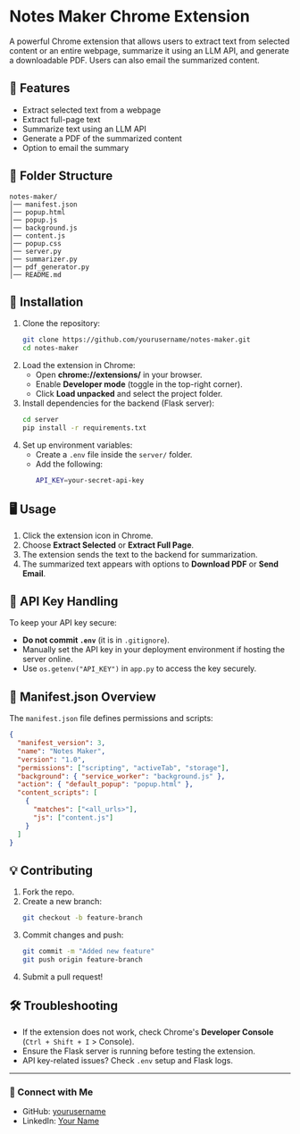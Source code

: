 # Notes Maker Chrome Extension

A powerful Chrome extension that allows users to extract text from selected content or an entire webpage, summarize it using an LLM API, and generate a downloadable PDF. Users can also email the summarized content.

## 🚀 Features
- Extract selected text from a webpage
- Extract full-page text
- Summarize text using an LLM API
- Generate a PDF of the summarized content
- Option to email the summary

## 📂 Folder Structure
```
notes-maker/
│── manifest.json
│── popup.html
│── popup.js
│── background.js
│── content.js
│── popup.css
│── server.py
│── summarizer.py
│── pdf_generator.py
│── README.md
```

## 🔧 Installation
1. Clone the repository:
   ```sh
   git clone https://github.com/yourusername/notes-maker.git
   cd notes-maker
   ```
2. Load the extension in Chrome:
   - Open **chrome://extensions/** in your browser.
   - Enable **Developer mode** (toggle in the top-right corner).
   - Click **Load unpacked** and select the project folder.
3. Install dependencies for the backend (Flask server):
   ```sh
   cd server
   pip install -r requirements.txt
   ```
4. Set up environment variables:
   - Create a `.env` file inside the `server/` folder.
   - Add the following:
     ```sh
     API_KEY=your-secret-api-key
     ```

## 🖥️ Usage
1. Click the extension icon in Chrome.
2. Choose **Extract Selected** or **Extract Full Page**.
3. The extension sends the text to the backend for summarization.
4. The summarized text appears with options to **Download PDF** or **Send Email**.

## 🔑 API Key Handling
To keep your API key secure:
- **Do not commit `.env`** (it is in `.gitignore`).
- Manually set the API key in your deployment environment if hosting the server online.
- Use `os.getenv("API_KEY")` in `app.py` to access the key securely.

## 📜 Manifest.json Overview
The `manifest.json` file defines permissions and scripts:
```json
{
  "manifest_version": 3,
  "name": "Notes Maker",
  "version": "1.0",
  "permissions": ["scripting", "activeTab", "storage"],
  "background": { "service_worker": "background.js" },
  "action": { "default_popup": "popup.html" },
  "content_scripts": [
    {
      "matches": ["<all_urls>"],
      "js": ["content.js"]
    }
  ]
}
```

## 💡 Contributing
1. Fork the repo.
2. Create a new branch:
   ```sh
   git checkout -b feature-branch
   ```
3. Commit changes and push:
   ```sh
   git commit -m "Added new feature"
   git push origin feature-branch
   ```
4. Submit a pull request!

## 🛠️ Troubleshooting
- If the extension does not work, check Chrome's **Developer Console** (`Ctrl + Shift + I` > Console).
- Ensure the Flask server is running before testing the extension.
- API key-related issues? Check `.env` setup and Flask logs.

---

### 🔗 Connect with Me
- GitHub: [yourusername](https://github.com/kamalesh-2003)
- LinkedIn: [Your Name](https://linkedin.com/in/kamalesh-arugunt)

